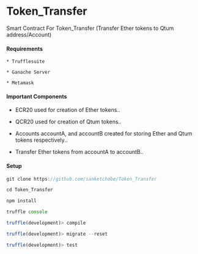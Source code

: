 # Token_Transfer

Smart Contract For Token_Transfer (Transfer Ether tokens to Qtum address/Account)   


#### Requirements
```
* Trufflesuite

* Ganache Server

* Metamask

```


#### Important Components

* ECR20 used for creation of Ether tokens..

* QCR20 used for creation of Qtum tokens..

* Accounts accountA, and accountB created for storing Ether and Qtum tokens respectively..

* Transfer Ether tokens from accountA to accountB..


#### Setup
```js
git clone https://github.com/sanketchobe/Token_Transfer

cd Token_Transfer

npm install

truffle console

truffle(development)> compile

truffle(development)> migrate --reset

truffle(development)> test
```

